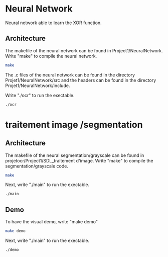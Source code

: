 # Neural Network

Neural network able to learn the XOR function.

## Architecture
The makefile of the neural network can be found in Project1/NeuralNetwork. Write "make" to compile the neural network.

```bash
make
```

The .c files of the neural network can be found in the directory Projet1/NeuralNetwork/src and the headers can be found in the directory Projet1/NeuralNetwork/include.

Write "./ocr" to run the exectable.

```bash
./ocr
```
# traitement image /segmentation
## Architecture
The makefile of the neural segmentation/grayscale can be found in projetocr/Project1/SDL_traitement d'image. Write "make" to compile the segmentation/grayscale code.

```bash
make
```

Next, write "./main" to run the exectable.

```bash
./main
```
## Demo
To have the visual demo, write "make demo"

```bash
make demo
```

Next, write "./main" to run the exectable.

```bash
./demo
```
